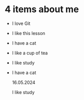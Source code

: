  # 4 items about me

 - I love Git
 - I like this lesson
 - I have a cat
 - I like a cup of tea

 - I like study

 - I have a cat

   16.05.2024
 
   I like study

